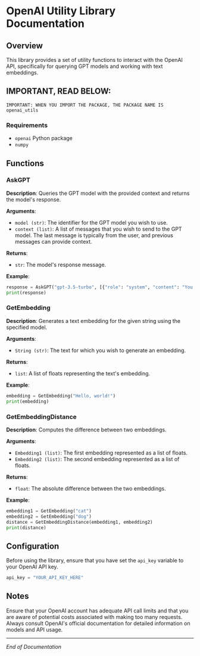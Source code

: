 # OpenAI Utility Library Documentation

## Overview

This library provides a set of utility functions to interact with the OpenAI API, specifically for querying GPT models and working with text embeddings.

## IMPORTANT, READ BELOW:

`IMPORTANT: WHEN YOU IMPORT THE PACKAGE, THE PACKAGE NAME IS openai_utils`

### Requirements

- `openai` Python package
- `numpy`

## Functions

### AskGPT

**Description**:
Queries the GPT model with the provided context and returns the model's response.

**Arguments**:
- `model (str)`: The identifier for the GPT model you wish to use.
- `context (list)`: A list of messages that you wish to send to the GPT model. The last message is typically from the user, and previous messages can provide context.

**Returns**:
- `str`: The model's response message.

**Example**:

```python
response = AskGPT("gpt-3.5-turbo", [{"role": "system", "content": "You are a helpful assistant."}, {"role": "user", "content": "Who won the world cup in 2018?"}])
print(response)
```

### GetEmbedding

**Description**:
Generates a text embedding for the given string using the specified model.

**Arguments**:
- `String (str)`: The text for which you wish to generate an embedding.

**Returns**:
- `list`: A list of floats representing the text's embedding.

**Example**:

```python
embedding = GetEmbedding("Hello, world!")
print(embedding)
```

### GetEmbeddingDistance

**Description**:
Computes the difference between two embeddings. 

**Arguments**:
- `Embedding1 (list)`: The first embedding represented as a list of floats.
- `Embedding2 (list)`: The second embedding represented as a list of floats.

**Returns**:
- `float`: The absolute difference between the two embeddings.

**Example**:

```python
embedding1 = GetEmbedding("cat")
embedding2 = GetEmbedding("dog")
distance = GetEmbeddingDistance(embedding1, embedding2)
print(distance)
```

## Configuration

Before using the library, ensure that you have set the `api_key` variable to your OpenAI API key.

```python
api_key = "YOUR_API_KEY_HERE"
```

## Notes

Ensure that your OpenAI account has adequate API call limits and that you are aware of potential costs associated with making too many requests. Always consult OpenAI's official documentation for detailed information on models and API usage.

---

*End of Documentation*